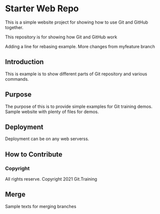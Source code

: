 # Starter Web Repo

This is a simple website project for showing how to use Git and GitHub together.

This repository is for showing how Git and GitHub work

Adding a line for rebasing example. More changes from myfeature branch

## Introduction

This is example is to show different parts of Git repository and various commands.
## Purpose

The purpose of this is to provide simple examples for Git training demos.
Sample website with plenty of files for demos.

## Deployment

Deployment can be on any web serverss.

## How to Contribute

### Copyright

All rights reserve. Copyright 2021 Git.Training

## Merge

Sample texts for merging branches